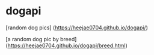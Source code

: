 # dogapi

[random dog pics] (https://heejae0704.github.io/dogapi/)

[a random dog pic by breed] (https://heejae0704.github.io/dogapi/breed.html)
